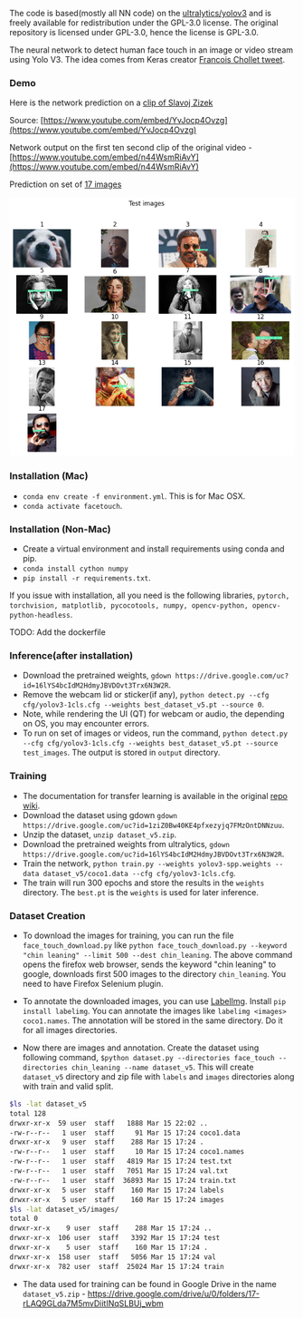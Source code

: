 The code is based(mostly all NN code) on the [ultralytics/yolov3](https://github.com/ultralytics/yolov3)
and is freely available for redistribution under the GPL-3.0 license. The original repository is licensed
under GPL-3.0, hence the license is GPL-3.0.


The neural network to detect human face touch in an image or video stream using Yolo V3.
The idea comes from Keras creator [Francois Chollet tweet](https://twitter.com/fchollet/status/1234883862385156098?s=21).

### Demo

Here is the network prediction on a [clip of Slavoj Zizek](demo_videos/slavoj_zizek_touches_his_face.mp4)

Source: [https://www.youtube.com/embed/YvJocp4Ovzg](https://www.youtube.com/embed/YvJocp4Ovzg)


Network output on the first ten second clip of the original video - [https://www.youtube.com/embed/n44WsmRiAvY](https://www.youtube.com/embed/n44WsmRiAvY)

Prediction on set of [17 images](demo_images)

<img src="test_images.png">

### Installation (Mac)
- `conda env create -f environment.yml`. This is for Mac OSX.
- `conda activate facetouch`.

### Installation (Non-Mac)

- Create a virtual environment and install requirements using conda and pip.
- `conda install cython numpy`
- `pip install -r requirements.txt`.

If you issue with installation, all you need is the following libraries,
`pytorch, torchvision, matplotlib, pycocotools, numpy, opencv-python, opencv-python-headless`.

TODO: Add the dockerfile


### Inference(after installation)

- Download the pretrained weights, `gdown https://drive.google.com/uc?id=16lYS4bcIdM2HdmyJBVDOvt3Trx6N3W2R`.
- Remove the webcam lid or sticker(if any),
`python detect.py --cfg cfg/yolov3-1cls.cfg --weights best_dataset_v5.pt --source 0`.
- Note, while rendering the UI (QT) for webcam or audio, the depending on OS, you may encounter errors.
- To run on set of images or videos, run the command,
`python detect.py --cfg cfg/yolov3-1cls.cfg --weights best_dataset_v5.pt --source test_images`.
The output is stored in `output` directory.


### Training

- The documentation for transfer learning is available in the original [repo wiki](https://github.com/ultralytics/yolov3/wiki/Example:-Transfer-Learning).
- Download the dataset using gdown `gdown https://drive.google.com/uc?id=1ziZ0Bw40KE4pfxezyjq7FMzOntDNNzuu`.
- Unzip the dataset, `unzip dataset_v5.zip`.
- Download the pretrained weights from ultralytics, `gdown https://drive.google.com/uc?id=16lYS4bcIdM2HdmyJBVDOvt3Trx6N3W2R`.
- Train the network, `python train.py --weights yolov3-spp.weights --data dataset_v5/coco1.data --cfg cfg/yolov3-1cls.cfg`.
- The train will run 300 epochs and store the results in the `weights` directory.
The `best.pt` is the `weights` is used for later inference.


### Dataset Creation

- To download the images for training, you can run the file `face_touch_download.py` like
`python face_touch_download.py --keyword "chin leaning" --limit 500 --dest chin_leaning`.
The above command opens the firefox web browser, sends the keyword "chin leaning"
to google, downloads first 500 images to the directory `chin_leaning`.
You need to have Firefox Selenium plugin.

- To annotate the downloaded images, you can use [LabelImg](https://github.com/tzutalin/labelImg).
Install `pip install labelimg`. You can annotate the images like `labelimg <images> coco1.names`.
The annotation will be stored in the same directory. Do it for all images directories.

- Now there are images and annotation. Create the dataset using following command,
`$python dataset.py --directories face_touch --directories chin_leaning --name dataset_v5`.
This will create `dataset_v5` directory and zip file with `labels` and `images` directories along with train and valid split.

```bash
$ls -lat dataset_v5
total 128
drwxr-xr-x  59 user  staff   1888 Mar 15 22:02 ..
-rw-r--r--   1 user  staff     91 Mar 15 17:24 coco1.data
drwxr-xr-x   9 user  staff    288 Mar 15 17:24 .
-rw-r--r--   1 user  staff     10 Mar 15 17:24 coco1.names
-rw-r--r--   1 user  staff   4819 Mar 15 17:24 test.txt
-rw-r--r--   1 user  staff   7051 Mar 15 17:24 val.txt
-rw-r--r--   1 user  staff  36893 Mar 15 17:24 train.txt
drwxr-xr-x   5 user  staff    160 Mar 15 17:24 labels
drwxr-xr-x   5 user  staff    160 Mar 15 17:24 images
$ls -lat dataset_v5/images/
total 0
drwxr-xr-x    9 user  staff    288 Mar 15 17:24 ..
drwxr-xr-x  106 user  staff   3392 Mar 15 17:24 test
drwxr-xr-x    5 user  staff    160 Mar 15 17:24 .
drwxr-xr-x  158 user  staff   5056 Mar 15 17:24 val
drwxr-xr-x  782 user  staff  25024 Mar 15 17:24 train
```

- The data used for training can be found in Google Drive in the name
`dataset_v5.zip` - https://drive.google.com/drive/u/0/folders/17-rLAQ9GLda7M5mvDiitINqSLBUj_wbm
